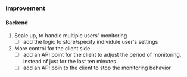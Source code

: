 ### Improvement

#### Backend
1. Scale up, to handle multiple users' monitoring
    - [ ] add the logic to store/specify individule user's settings
    
2. More control for the client side
    - [ ] add an API point for the client to adjust the period of monitoring, instead of just for the last ten minutes.
    - [ ] add an API poin to the client to stop the monitoring behavior